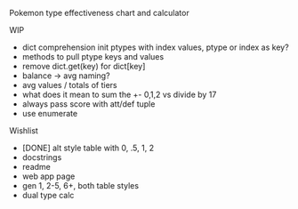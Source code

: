 Pokemon type effectiveness chart and calculator

WIP

- dict comprehension init ptypes with index values, ptype or index as key?
- methods to pull ptype keys and values
- remove dict.get(key) for dict[key]
- balance -> avg naming?
- avg values / totals of tiers
- what does it mean to sum the +- 0,1,2 vs divide by 17
- always pass score with att/def tuple
- use enumerate

Wishlist

- [DONE] alt style table with 0, .5, 1, 2
- docstrings
- readme
- web app page
- gen 1, 2-5, 6+, both table styles
- dual type calc
